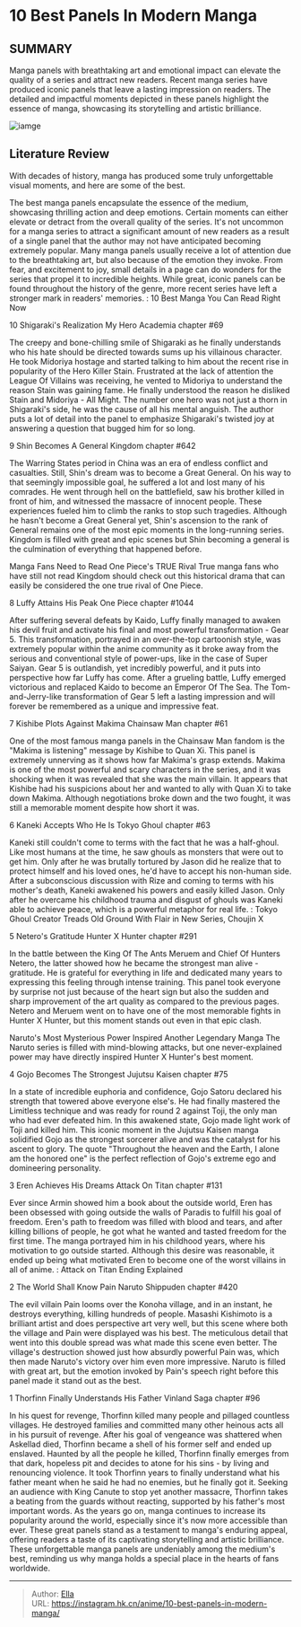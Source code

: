 # 10 Best Panels In Modern Manga


## SUMMARY 


 Manga panels with breathtaking art and emotional impact can elevate the quality of a series and attract new readers. 
 Recent manga series have produced iconic panels that leave a lasting impression on readers. 
 The detailed and impactful moments depicted in these panels highlight the essence of manga, showcasing its storytelling and artistic brilliance. 

![iamge](https://static1.srcdn.com/wordpress/wp-content/uploads/2023/11/denji-gojo-and-pain.jpg)

## Literature Review

With decades of history, manga has produced some truly unforgettable visual moments, and here are some of the best.




The best manga panels encapsulate the essence of the medium, showcasing thrilling action and deep emotions. Certain moments can either elevate or detract from the overall quality of the series. It&#39;s not uncommon for a manga series to attract a significant amount of new readers as a result of a single panel that the author may not have anticipated becoming extremely popular.
Many manga panels usually receive a lot of attention due to the breathtaking art, but also because of the emotion they invoke. From fear, and excitement to joy, small details in a page can do wonders for the series that propel it to incredible heights. While great, iconic panels can be found throughout the history of the genre, more recent series have left a stronger mark in readers&#39; memories.
 : 10 Best Manga You Can Read Right Now









 








 10  Shigaraki&#39;s Realization 
My Hero Academia chapter #69
        

The creepy and bone-chilling smile of Shigaraki as he finally understands who his hate should be directed towards sums up his villainous character. He took Midoriya hostage and started talking to him about the recent rise in popularity of the Hero Killer Stain. Frustrated at the lack of attention the League Of Villains was receiving, he vented to Midoriya to understand the reason Stain was gaining fame. He finally understood the reason he disliked Stain and Midoriya - All Might. The number one hero was not just a thorn in Shigaraki&#39;s side, he was the cause of all his mental anguish. The author puts a lot of detail into the panel to emphasize Shigaraki&#39;s twisted joy at answering a question that bugged him for so long.





 9  Shin Becomes A General 
Kingdom chapter #642
        

The Warring States period in China was an era of endless conflict and casualties. Still, Shin&#39;s dream was to become a Great General. On his way to that seemingly impossible goal, he suffered a lot and lost many of his comrades. He went through hell on the battlefield, saw his brother killed in front of him, and witnessed the massacre of innocent people. These experiences fueled him to climb the ranks to stop such tragedies. Although he hasn&#39;t become a Great General yet, Shin&#39;s ascension to the rank of General remains one of the most epic moments in the long-running series. Kingdom is filled with great and epic scenes but Shin becoming a general is the culmination of everything that happened before.
            
 
 Manga Fans Need to Read One Piece&#39;s TRUE Rival 
True manga fans who have still not read Kingdom should check out this historical drama that can easily be considered the one true rival of One Piece.








 8  Luffy Attains His Peak 
One Piece chapter #1044
        

After suffering several defeats by Kaido, Luffy finally managed to awaken his devil fruit and activate his final and most powerful transformation - Gear 5. This transformation, portrayed in an over-the-top cartoonish style, was extremely popular within the anime community as it broke away from the serious and conventional style of power-ups, like in the case of Super Saiyan. Gear 5 is outlandish, yet incredibly powerful, and it puts into perspective how far Luffy has come. After a grueling battle, Luffy emerged victorious and replaced Kaido to become an Emperor Of The Sea. The Tom-and-Jerry-like transformation of Gear 5 left a lasting impression and will forever be remembered as a unique and impressive feat.





 7  Kishibe Plots Against Makima 
Chainsaw Man chapter #61
        

One of the most famous manga panels in the Chainsaw Man fandom is the &#34;Makima is listening&#34; message by Kishibe to Quan Xi. This panel is extremely unnerving as it shows how far Makima&#39;s grasp extends. Makima is one of the most powerful and scary characters in the series, and it was shocking when it was revealed that she was the main villain. It appears that Kishibe had his suspicions about her and wanted to ally with Quan Xi to take down Makima. Although negotiations broke down and the two fought, it was still a memorable moment despite how short it was.





 6  Kaneki Accepts Who He Is 
Tokyo Ghoul chapter #63
        

Kaneki still couldn&#39;t come to terms with the fact that he was a half-ghoul. Like most humans at the time, he saw ghouls as monsters that were out to get him. Only after he was brutally tortured by Jason did he realize that to protect himself and his loved ones, he&#39;d have to accept his non-human side. After a subconscious discussion with Rize and coming to terms with his mother&#39;s death, Kaneki awakened his powers and easily killed Jason. Only after he overcame his childhood trauma and disgust of ghouls was Kaneki able to achieve peace, which is a powerful metaphor for real life.
 : Tokyo Ghoul Creator Treads Old Ground With Flair in New Series, Choujin X





 5  Netero&#39;s Gratitude 
Hunter X Hunter chapter #291
        

In the battle between the King Of The Ants Meruem and Chief Of Hunters Netero, the latter showed how he became the strongest man alive - gratitude. He is grateful for everything in life and dedicated many years to expressing this feeling through intense training. This panel took everyone by surprise not just because of the heart sign but also the sudden and sharp improvement of the art quality as compared to the previous pages. Netero and Meruem went on to have one of the most memorable fights in Hunter X Hunter, but this moment stands out even in that epic clash.
            
 
 Naruto&#39;s Most Mysterious Power Inspired Another Legendary Manga 
The Naruto series is filled with mind-blowing attacks, but one never-explained power may have directly inspired Hunter X Hunter&#39;s best moment.








 4  Gojo Becomes The Strongest 
Jujutsu Kaisen chapter #75
        

In a state of incredible euphoria and confidence, Gojo Satoru declared his strength that towered above everyone else&#39;s. He had finally mastered the Limitless technique and was ready for round 2 against Toji, the only man who had ever defeated him. In this awakened state, Gojo made light work of Toji and killed him. This iconic moment in the Jujutsu Kaisen manga solidified Gojo as the strongest sorcerer alive and was the catalyst for his ascent to glory. The quote &#34;Throughout the heaven and the Earth, I alone am the honored one&#34; is the perfect reflection of Gojo&#39;s extreme ego and domineering personality.





 3  Eren Achieves His Dreams 
Attack On Titan chapter #131
        

Ever since Armin showed him a book about the outside world, Eren has been obsessed with going outside the walls of Paradis to fulfill his goal of freedom. Eren&#39;s path to freedom was filled with blood and tears, and after killing billions of people, he got what he wanted and tasted freedom for the first time. The manga portrayed him in his childhood years, where his motivation to go outside started. Although this desire was reasonable, it ended up being what motivated Eren to become one of the worst villains in all of anime.
 : Attack on Titan Ending Explained





 2  The World Shall Know Pain 
Naruto Shippuden chapter #420
        

The evil villain Pain looms over the Konoha village, and in an instant, he destroys everything, killing hundreds of people. Masashi Kishimoto is a brilliant artist and does perspective art very well, but this scene where both the village and Pain were displayed was his best. The meticulous detail that went into this double spread was what made this scene even better. The village&#39;s destruction showed just how absurdly powerful Pain was, which then made Naruto&#39;s victory over him even more impressive. Naruto is filled with great art, but the emotion invoked by Pain&#39;s speech right before this panel made it stand out as the best.





 1  Thorfinn Finally Understands His Father 
Vinland Saga chapter #96
        

In his quest for revenge, Thorfinn killed many people and pillaged countless villages. He destroyed families and committed many other heinous acts all in his pursuit of revenge. After his goal of vengeance was shattered when Askellad died, Thorfinn became a shell of his former self and ended up enslaved. Haunted by all the people he killed, Thorfinn finally emerges from that dark, hopeless pit and decides to atone for his sins - by living and renouncing violence. It took Thorfinn years to finally understand what his father meant when he said he had no enemies, but he finally got it. Seeking an audience with King Canute to stop yet another massacre, Thorfinn takes a beating from the guards without reacting, supported by his father&#39;s most important words.
As the years go on, manga continues to increase its popularity around the world, especially since it&#39;s now more accessible than ever. These great panels stand as a testament to manga&#39;s enduring appeal, offering readers a taste of its captivating storytelling and artistic brilliance. These unforgettable manga panels are undeniably among the medium&#39;s best, reminding us why manga holds a special place in the hearts of fans worldwide.

---

> Author: [Ella](https://instagram.hk.cn/)  
> URL: https://instagram.hk.cn/anime/10-best-panels-in-modern-manga/  

